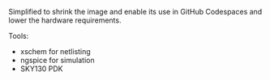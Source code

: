 Simplified to shrink the image and enable its use in GitHub Codespaces and
lower the hardware requirements.

Tools:

- xschem for netlisting
- ngspice for simulation
- SKY130 PDK
